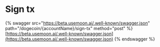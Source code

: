 # Sign tx

{% swagger src="https://beta.usemoon.ai/.well-known/swagger.json" path="/dogecoin/{accountName}/sign-tx" method="post" %}
[https://beta.usemoon.ai/.well-known/swagger.json](https://beta.usemoon.ai/.well-known/swagger.json)
{% endswagger %}
